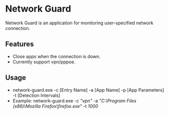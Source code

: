 # Network Guard
Network Guard is an application for monitoring user-specified network connection.

## Features
* Close apps when the connection is down.
* Currently support vpn/pppoe.

## Usage
* network-guard.exe -c [Entry Name] -a [App Name] -p [App Parameters] -t [Detection Intervals]
* Example: network-guard.exe -c *"vpn"* -a *"C:\Program Files (x86)\Mozilla Firefox\firefox.exe"* -t *1000*
